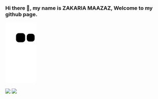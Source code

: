 ### Hi there 👋, my name is ZAKARIA MAAZAZ, Welcome to my github page.

![Snake animation](https://github.com/MAAZAZ/MAAZAZ/blob/output/github-contribution-grid-snake.svg)

<!--
**MAAZAZ/MAAZAZ** is a ✨ _special_ ✨ repository because its `README.md` (this file) appears on your GitHub profile.

Here are some ideas to get you started:

- 🔭 I’m currently working on ...
- 🌱 I’m currently learning ...
- 👯 I’m looking to collaborate on ...
- 🤔 I’m looking for help with ...
- 💬 Ask me about ...
- 📫 How to reach me: ...
- 😄 Pronouns: ...
- ⚡ Fun fact: ...
-->


<img src="https://github-readme-stats.vercel.app/api?username=MAAZAZ&count_private=true&theme=radical&show_icons=true" />


<img src="https://github-readme-stats.vercel.app/api/top-langs/?username=MAAZAZ&layout=compact" />

